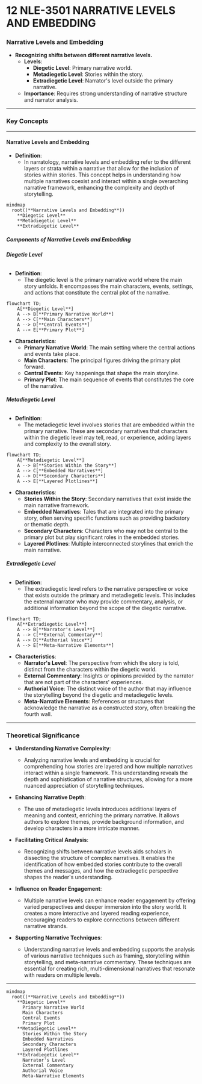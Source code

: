 # 12 NLE-3501 NARRATIVE LEVELS AND EMBEDDING

### **Narrative Levels and Embedding**

- **Recognizing shifts between different narrative levels.**
  - **Levels**:
    - **Diegetic Level**: Primary narrative world.
    - **Metadiegetic Level**: Stories within the story.
    - **Extradiegetic Level**: Narrator's level outside the primary narrative.
  - **Importance**: Requires strong understanding of narrative structure and narrator analysis.

---

### **Key Concepts**

---

#### **Narrative Levels and Embedding**

- **Definition**:
  - In narratology, narrative levels and embedding refer to the different layers or strata within a narrative that allow for the inclusion of stories within stories. This concept helps in understanding how multiple narratives coexist and interact within a single overarching narrative framework, enhancing the complexity and depth of storytelling.

```mermaid
mindmap
  root((**Narrative Levels and Embedding**))
    **Diegetic Level**
    **Metadiegetic Level**
    **Extradiegetic Level**
```

##### **Components of Narrative Levels and Embedding**

###### **Diegetic Level**

- **Definition**:
  - The diegetic level is the primary narrative world where the main story unfolds. It encompasses the main characters, events, settings, and actions that constitute the central plot of the narrative.

```mermaid
flowchart TD;
    A[**Diegetic Level**]
    A --> B[**Primary Narrative World**]
    A --> C[**Main Characters**]
    A --> D[**Central Events**]
    A --> E[**Primary Plot**]
```

- **Characteristics**:
  - **Primary Narrative World**: The main setting where the central actions and events take place.
  - **Main Characters**: The principal figures driving the primary plot forward.
  - **Central Events**: Key happenings that shape the main storyline.
  - **Primary Plot**: The main sequence of events that constitutes the core of the narrative.

###### **Metadiegetic Level**

- **Definition**:
  - The metadiegetic level involves stories that are embedded within the primary narrative. These are secondary narratives that characters within the diegetic level may tell, read, or experience, adding layers and complexity to the overall story.

```mermaid
flowchart TD;
    A[**Metadiegetic Level**]
    A --> B[**Stories Within the Story**]
    A --> C[**Embedded Narratives**]
    A --> D[**Secondary Characters**]
    A --> E[**Layered Plotlines**]
```

- **Characteristics**:
  - **Stories Within the Story**: Secondary narratives that exist inside the main narrative framework.
  - **Embedded Narratives**: Tales that are integrated into the primary story, often serving specific functions such as providing backstory or thematic depth.
  - **Secondary Characters**: Characters who may not be central to the primary plot but play significant roles in the embedded stories.
  - **Layered Plotlines**: Multiple interconnected storylines that enrich the main narrative.

###### **Extradiegetic Level**

- **Definition**:
  - The extradiegetic level refers to the narrative perspective or voice that exists outside the primary and metadiegetic levels. This includes the external narrator who may provide commentary, analysis, or additional information beyond the scope of the diegetic narrative.

```mermaid
flowchart TD;
    A[**Extradiegetic Level**]
    A --> B[**Narrator's Level**]
    A --> C[**External Commentary**]
    A --> D[**Authorial Voice**]
    A --> E[**Meta-Narrative Elements**]
```

- **Characteristics**:
  - **Narrator's Level**: The perspective from which the story is told, distinct from the characters within the diegetic world.
  - **External Commentary**: Insights or opinions provided by the narrator that are not part of the characters' experiences.
  - **Authorial Voice**: The distinct voice of the author that may influence the storytelling beyond the diegetic and metadiegetic levels.
  - **Meta-Narrative Elements**: References or structures that acknowledge the narrative as a constructed story, often breaking the fourth wall.

---

### **Theoretical Significance**

- **Understanding Narrative Complexity**:

  - Analyzing narrative levels and embedding is crucial for comprehending how stories are layered and how multiple narratives interact within a single framework. This understanding reveals the depth and sophistication of narrative structures, allowing for a more nuanced appreciation of storytelling techniques.

- **Enhancing Narrative Depth**:

  - The use of metadiegetic levels introduces additional layers of meaning and context, enriching the primary narrative. It allows authors to explore themes, provide background information, and develop characters in a more intricate manner.

- **Facilitating Critical Analysis**:

  - Recognizing shifts between narrative levels aids scholars in dissecting the structure of complex narratives. It enables the identification of how embedded stories contribute to the overall themes and messages, and how the extradiegetic perspective shapes the reader's understanding.

- **Influence on Reader Engagement**:

  - Multiple narrative levels can enhance reader engagement by offering varied perspectives and deeper immersion into the story world. It creates a more interactive and layered reading experience, encouraging readers to explore connections between different narrative strands.

- **Supporting Narrative Techniques**:
  - Understanding narrative levels and embedding supports the analysis of various narrative techniques such as framing, storytelling within storytelling, and meta-narrative commentary. These techniques are essential for creating rich, multi-dimensional narratives that resonate with readers on multiple levels.

---

```mermaid
mindmap
  root((**Narrative Levels and Embedding**))
    **Diegetic Level**
      Primary Narrative World
      Main Characters
      Central Events
      Primary Plot
    **Metadiegetic Level**
      Stories Within the Story
      Embedded Narratives
      Secondary Characters
      Layered Plotlines
    **Extradiegetic Level**
      Narrator's Level
      External Commentary
      Authorial Voice
      Meta-Narrative Elements
```
